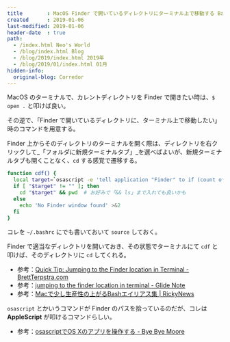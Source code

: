 ```yaml
---
title        : MacOS Finder で開いているディレクトリにターミナル上で移動する Bash 関数
created      : 2019-01-06
last-modified: 2019-01-06
header-date  : true
path:
  - /index.html Neo's World
  - /blog/index.html Blog
  - /blog/2019/index.html 2019年
  - /blog/2019/01/index.html 01月
hidden-info:
  original-blog: Corredor
---
```


MacOS のターミナルで、カレントディレクトリを Finder で開きたい時は、`$ open .` と叩けば良い。

その逆で、「Finder で開いているディレクトリに、ターミナル上で移動したい」時のコマンドを用意する。

Finder 上からそのディレクトリのターミナルを開く際は、ディレクトリを右クリックして_「フォルダに新規ターミナルタブ」_を選べばよいが、新規ターミナルタブも開くことなく、`cd` する感覚で遷移する。

```bash
function cdf() {
  local target=`osascript -e 'tell application "Finder" to if (count of Finder windows) > 0 then get POSIX path of (target of front Finder window as text)'`
  if [ "$target" != "" ]; then
    cd "$target" && pwd  # お好みで「&& ls」まで入れても良いかも
  else
    echo 'No Finder window found' >&2
  fi
}
```

コレを `~/.bashrc` にでも書いておいて `source` しておく。

Finder で適当なディレクトリを開いておき、その状態でターミナルにて `cdf` と叩けば、そのディレクトリに `cd` してくれる。

- 参考：[Quick Tip: Jumping to the Finder location in Terminal - BrettTerpstra.com](http://brettterpstra.com/2013/02/09/quick-tip-jumping-to-the-finder-location-in-terminal/)
- 参考：[jumping to the finder location in terminal - Glide Note](https://blog.glidenote.com/blog/2013/02/26/jumping-to-the-finder-location-in-terminal/)
- 参考：[Macで少し生産性の上がるBashエイリアス集 | RickyNews](http://www.rickynews.com/blog/2014/07/19/useful-bash-aliases/)

`osascript` とかいうコマンドが Finder のパスを拾っているのだが、コレは __AppleScript__ が叩けるコマンドらしい。

- 参考：[osascriptでOS Xのアプリを操作する - Bye Bye Moore](http://shuzo-kino.hateblo.jp/entry/2015/01/03/234722)
